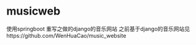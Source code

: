# musicweb
使用springboot 重写之做的django的音乐网站
之前基于django的音乐网站见https://github.com/WenHuaCao/music_website
